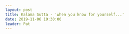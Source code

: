 ```yaml
---
layout: post
title: Kalama Sutta - 'when you know for yourself...'
date: 2019-11-06 19:30:00
leader: Pat 
---
```

